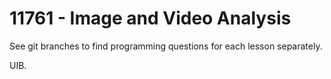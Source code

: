 # 11761 - Image and Video Analysis

See git branches to find programming questions for each lesson separately.

UIB.
